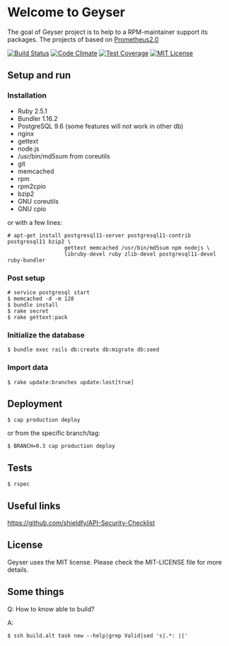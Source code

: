 # Welcome to Geyser

The goal of Geyser project is to help to a RPM-maintainer support its packages. The projects of based on [Prometheus2.0](https://github.com/biow0lf/prometheus2.0)

[![Build Status](https://api.travis-ci.com/altlinux/geyser.png?branch=master)](https://travis-ci.com/altlinux/geyser.png)
[![Code Climate](https://codeclimate.com/github/altlinux/geyser/badges/gpa.svg)](https://codeclimate.com/github/altlinux/geyser)
[![Test Coverage](https://codeclimate.com/github/altlinux/geyser/badges/coverage.svg)](https://codeclimate.com/github/altlinux/geyser)
[![MIT License](http://b.repl.ca/v1/License-MIT-blue.png)](LICENSE)

## Setup and run

### Installation

* Ruby 2.5.1
* Bundler 1.16.2
* PostgreSQL 9.6 (some features will not work in other db)
* nginx
* gettext
* node.js
* /usr/bin/md5sum from coreutils
* git
* memcached
* rpm
* rpm2cpio
* bzip2
* GNU coreutils
* GNU cpio

or with a few lines:

    # apt-get install postgresql11-server postgresql11-contrib postgresql11 bzip2 \
                      gettext memcached /usr/bin/md5sum npm nodejs \
                      libruby-devel ruby zlib-devel postgresql11-devel ruby-bundler

### Post setup

    # service postgresql start
    $ memcached -d -m 128
    $ bundle install
    $ rake secret
    $ rake gettext:pack

### Initialize the database

    $ bundle exec rails db:create db:migrate db:seed

### Import data

    $ rake update:branches update:lost[true]


## Deployment

    $ cap production deploy

or from the specific branch/tag:

    $ BRANCH=0.3 cap production deploy

## Tests

    $ rspec

## Useful links

https://github.com/shieldfy/API-Security-Checklist

## License

Geyser uses the MIT license. Please check the MIT-LICENSE file for more details.

## Some things

Q: How to know able to build?

A:

    $ ssh build.alt task new --help|grep Valid|sed 's|.*: ||'
